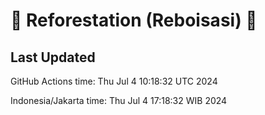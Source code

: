 
# 🌳 Reforestation (Reboisasi) 🌲

## Last Updated

GitHub Actions time: Thu Jul  4 10:18:32 UTC 2024

Indonesia/Jakarta time: Thu Jul  4 17:18:32 WIB 2024
